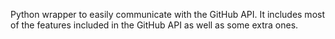 Python wrapper to easily communicate with the GitHub API. It includes most of the features included in the GitHub API as well as some extra ones.